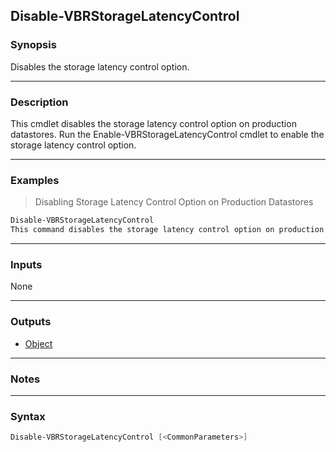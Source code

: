 Disable-VBRStorageLatencyControl
--------------------------------

### Synopsis
Disables the storage latency control option.

---

### Description

This cmdlet disables the storage latency control option on production datastores.
Run the Enable-VBRStorageLatencyControl cmdlet to enable the storage latency control option.

---

### Examples
> Disabling Storage Latency Control Option on Production Datastores

```PowerShell
Disable-VBRStorageLatencyControl
This command disables the storage latency control option on production datastores.
```

---

### Inputs
None

---

### Outputs
* [Object](https://learn.microsoft.com/en-us/dotnet/api/System.Object)

---

### Notes

---

### Syntax
```PowerShell
Disable-VBRStorageLatencyControl [<CommonParameters>]
```
